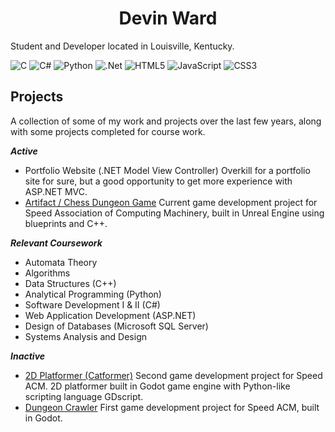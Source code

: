 
<h1 style="text-align: center;">Devin Ward</h2>

Student and Developer located in Louisville, Kentucky. 

![C](https://img.shields.io/badge/c-%2300599C.svg?style=for-the-badge&logo=c&logoColor=white)  ![C#](https://img.shields.io/badge/c%23-%23239120.svg?style=for-the-badge&logo=csharp&logoColor=white)  ![Python](https://img.shields.io/badge/python-3670A0?style=for-the-badge&logo=python&logoColor=ffdd54) ![.Net](https://img.shields.io/badge/.NET-5C2D91?style=for-the-badge&logo=.net&logoColor=white)  ![HTML5](https://img.shields.io/badge/html5-%23E34F26.svg?style=for-the-badge&logo=html5&logoColor=white) ![JavaScript](https://img.shields.io/badge/javascript-%23323330.svg?style=for-the-badge&logo=javascript&logoColor=%23F7DF1E) ![CSS3](https://img.shields.io/badge/css3-%231572B6.svg?style=for-the-badge&logo=css3&logoColor=white)

## Projects
A collection of some of my work and projects over the last few years, along with some projects completed for course work. 

***Active***
- Portfolio Website (.NET Model View Controller) 
		Overkill for a portfolio site for sure, but a good opportunity to get more experience with ASP.NET MVC.
- [Artifact / Chess Dungeon Game](https://github.com/speedacm/GD2024ChessDungeon)
		Current game development project for Speed Association of Computing Machinery, built in Unreal Engine using blueprints and C++.

***Relevant Coursework***
- Automata Theory
- Algorithms
- Data Structures (C++)
- Analytical Programming (Python)
- Software Development I & II (C#)
- Web Application Development (ASP.NET)
- Design of Databases (Microsoft SQL Server)
- Systems Analysis and Design

***Inactive***
- [2D Platformer (Catformer)](https://github.com/speedacm/Game-Dev-Catformer)
		Second game development project for Speed ACM. 2D platformer built in Godot game engine with Python-like scripting language GDscript. 
- [Dungeon Crawler](https://github.com/speedacm/GameDevSHMUP)
		First game development project for Speed ACM, built in Godot.
